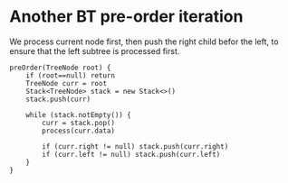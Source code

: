 # Another BT pre-order iteration

We process current node first, then push the right child befor the left, to ensure that the left subtree is processed first.

```
preOrder(TreeNode root) {
    if (root==null) return
    TreeNode curr = root
    Stack<TreeNode> stack = new Stack<>()
    stack.push(curr)
    
    while (stack.notEmpty()) {
        curr = stack.pop()
        process(curr.data)
        
        if (curr.right != null) stack.push(curr.right)
        if (curr.left != null) stack.push(curr.left)
    }
}
```
